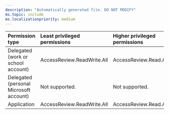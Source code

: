 ```yaml
---
description: "Automatically generated file. DO NOT MODIFY"
ms.topic: include
ms.localizationpriority: medium
---
```


|Permission type|Least privileged permissions|Higher privileged permissions|
|:---|:---|:---|
|Delegated (work or school account)|AccessReview.ReadWrite.All|AccessReview.Read.All|
|Delegated (personal Microsoft account)|Not supported.|Not supported.|
|Application|AccessReview.ReadWrite.All|AccessReview.Read.All|

